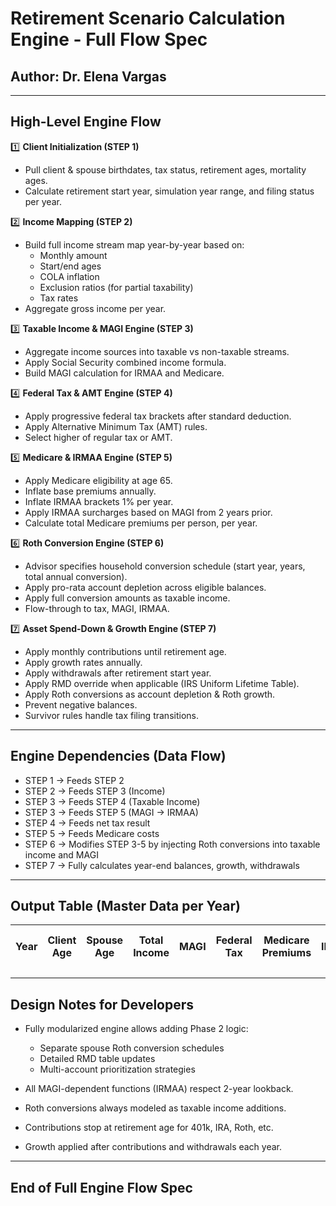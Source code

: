 
# Retirement Scenario Calculation Engine - Full Flow Spec
## Author: Dr. Elena Vargas

---

## High-Level Engine Flow

1️⃣ **Client Initialization (STEP 1)**  
- Pull client & spouse birthdates, tax status, retirement ages, mortality ages.  
- Calculate retirement start year, simulation year range, and filing status per year.

2️⃣ **Income Mapping (STEP 2)**  
- Build full income stream map year-by-year based on:  
    - Monthly amount
    - Start/end ages
    - COLA inflation
    - Exclusion ratios (for partial taxability)
    - Tax rates
- Aggregate gross income per year.

3️⃣ **Taxable Income & MAGI Engine (STEP 3)**  
- Aggregate income sources into taxable vs non-taxable streams.
- Apply Social Security combined income formula.
- Build MAGI calculation for IRMAA and Medicare.

4️⃣ **Federal Tax & AMT Engine (STEP 4)**  
- Apply progressive federal tax brackets after standard deduction.
- Apply Alternative Minimum Tax (AMT) rules.
- Select higher of regular tax or AMT.

5️⃣ **Medicare & IRMAA Engine (STEP 5)**  
- Apply Medicare eligibility at age 65.
- Inflate base premiums annually.
- Inflate IRMAA brackets 1% per year.
- Apply IRMAA surcharges based on MAGI from 2 years prior.
- Calculate total Medicare premiums per person, per year.

6️⃣ **Roth Conversion Engine (STEP 6)**  
- Advisor specifies household conversion schedule (start year, years, total annual conversion).
- Apply pro-rata account depletion across eligible balances.
- Apply full conversion amounts as taxable income.
- Flow-through to tax, MAGI, IRMAA.

7️⃣ **Asset Spend-Down & Growth Engine (STEP 7)**  
- Apply monthly contributions until retirement age.
- Apply growth rates annually.
- Apply withdrawals after retirement start year.
- Apply RMD override when applicable (IRS Uniform Lifetime Table).
- Apply Roth conversions as account depletion & Roth growth.
- Prevent negative balances.
- Survivor rules handle tax filing transitions.

---

## Engine Dependencies (Data Flow)

- STEP 1 → Feeds STEP 2
- STEP 2 → Feeds STEP 3 (Income)
- STEP 3 → Feeds STEP 4 (Taxable Income)
- STEP 3 → Feeds STEP 5 (MAGI → IRMAA)
- STEP 4 → Feeds net tax result
- STEP 5 → Feeds Medicare costs
- STEP 6 → Modifies STEP 3-5 by injecting Roth conversions into taxable income and MAGI
- STEP 7 → Fully calculates year-end balances, growth, withdrawals

---

## Output Table (Master Data per Year)

| Year | Client Age | Spouse Age | Total Income | MAGI | Federal Tax | Medicare Premiums | IRMAA | Roth Conversion | IRA Balance | 401k Balance | Roth Balance | Total Assets | Net Spendable Income |
|------|------------|------------|--------------|------|--------------|-------------------|-------|------------------|-------------|--------------|--------------|--------------|----------------------|

---

## Design Notes for Developers

- Fully modularized engine allows adding Phase 2 logic:  
    - Separate spouse Roth conversion schedules  
    - Detailed RMD table updates  
    - Multi-account prioritization strategies

- All MAGI-dependent functions (IRMAA) respect 2-year lookback.

- Roth conversions always modeled as taxable income additions.

- Contributions stop at retirement age for 401k, IRA, Roth, etc.

- Growth applied after contributions and withdrawals each year.

---

## End of Full Engine Flow Spec
